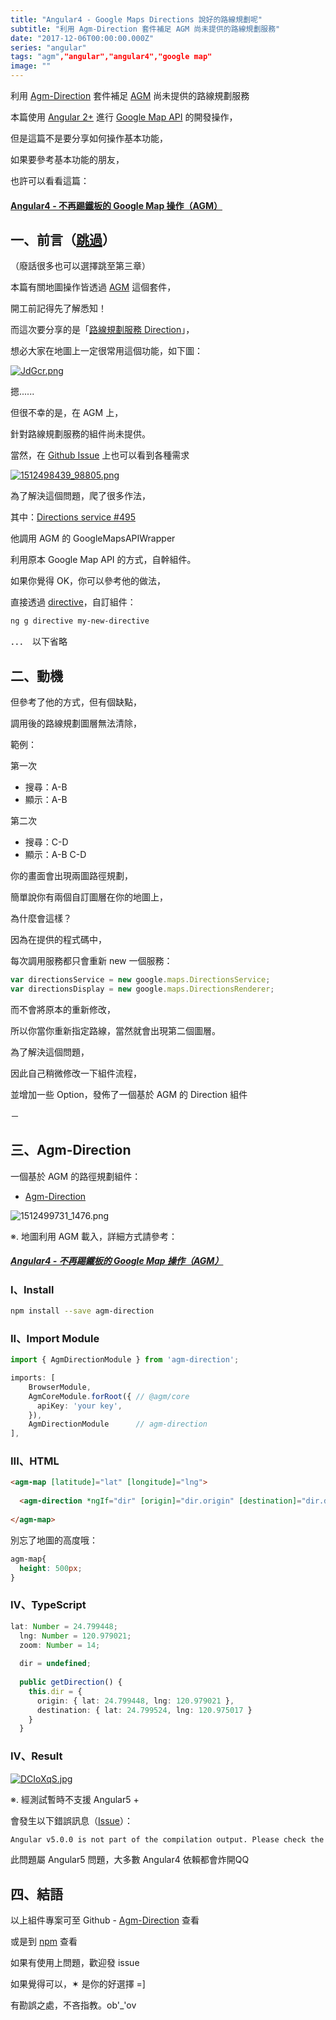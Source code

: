 ```yaml
---
title: "Angular4 - Google Maps Directions 說好的路線規劃呢"
subtitle: "利用 Agm-Direction 套件補足 AGM 尚未提供的路線規劃服務"
date: "2017-12-06T00:00:00.000Z"
series: "angular"
tags: "agm","angular","angular4","google map"
image: ""
--- 
```


利用 [Agm-Direction](https://github.com/explooosion/Agm-Direction) 套件補足 [AGM](https://github.com/SebastianM/angular-google-maps) 尚未提供的路線規劃服務

本篇使用 [Angular 2+](https://angular.io/) 進行 [Google Map API](https://developers.google.com/maps/) 的開發操作， 

但是這篇不是要分享如何操作基本功能，

如果要參考基本功能的朋友，

也許可以看看這篇：

#### [Angular4 - 不再踢鐵板的 Google Map 操作（AGM）](https://dotblogs.com.tw/explooosion/2017/07/17/212602)

一、前言（[跳過](#主文)）
---------------

（廢話很多也可以選擇跳至第三章）

本篇有關地圖操作皆透過 [AGM](https://github.com/SebastianM/angular-google-maps) 這個套件，

開工前記得先了解悉知！

而這次要分享的是「[路線規劃服務 Direction](https://developers.google.com/maps/documentation/directions/?hl=zh-tw)」，

想必大家在地圖上一定很常用這個功能，如下圖：

[![JdGcr.png](https://raw.githubusercontent.com/explooosion/blogs/refs/heads/main/docs/images/2017-12-06_Angular4%20-%20Google%20Maps%20Directions%20%E8%AA%AA%E5%A5%BD%E7%9A%84%E8%B7%AF%E7%B7%9A%E8%A6%8F%E5%8A%83%E5%91%A2/JdGcr.png)](https://i.stack.imgur.com/JdGcr.png)

摁......

但很不幸的是，在 AGM 上，

針對路線規劃服務的組件尚未提供。

當然，在 [Github Issue](https://github.com/SebastianM/angular-google-maps/issues?utf8=%E2%9C%93&q=direction) 上也可以看到各種需求

[![1512498439_98805.png](https://raw.githubusercontent.com/explooosion/blogs/refs/heads/main/docs/images/2017-12-06_Angular4%20-%20Google%20Maps%20Directions%20%E8%AA%AA%E5%A5%BD%E7%9A%84%E8%B7%AF%E7%B7%9A%E8%A6%8F%E5%8A%83%E5%91%A2/1512498439_98805.png)](https://dotblogsfile.blob.core.windows.net/user/incredible/faa3655b-e55c-4af8-be14-55ddab4df702/1512498439_98805.png)

為了解決這個問題，爬了很多作法，

其中：[Directions service #495](https://github.com/SebastianM/angular-google-maps/issues/495)

他調用 AGM 的 GoogleMapsAPIWrapper

利用原本 Google Map API 的方式，自幹組件。

如果你覺得 OK，你可以參考他的做法，

直接透過 [directive](https://github.com/angular/angular-cli/wiki/generate-directive)，自訂組件：

```bash
ng g directive my-new-directive
```

．．．　以下省略

二、動機
----

但參考了他的方式，但有個缺點，

調用後的路線規劃圖層無法清除，

範例：

第一次

*   搜尋：A-B
*   顯示：A-B

第二次

*   搜尋：C-D
*   顯示：A-B C-D

你的畫面會出現兩圖路徑規劃，

簡單說你有兩個自訂圖層在你的地圖上，

為什麼會這樣？

因為在提供的程式碼中，

每次調用服務都只會重新 new 一個服務：

```typescript
var directionsService = new google.maps.DirectionsService;
var directionsDisplay = new google.maps.DirectionsRenderer;
```

而不會將原本的重新修改，

所以你當你重新指定路線，當然就會出現第二個圖層。

為了解決這個問題，

因此自己稍微修改一下組件流程，

並增加一些 Option，發佈了一個基於 AGM 的 Direction 組件

－

三、Agm-Direction
---------------

一個基於 AGM 的路徑規劃組件：

*   [Agm-Direction](https://github.com/explooosion/Agm-Direction)

![1512499731_1476.png](https://raw.githubusercontent.com/explooosion/blogs/refs/heads/main/docs/images/2017-12-06_Angular4%20-%20Google%20Maps%20Directions%20%E8%AA%AA%E5%A5%BD%E7%9A%84%E8%B7%AF%E7%B7%9A%E8%A6%8F%E5%8A%83%E5%91%A2/1512499731_1476.png)

※. 地圖利用 AGM 載入，詳細方式請參考：

##### [Angular4 - 不再踢鐵板的 Google Map 操作（AGM）](https://dotblogs.com.tw/explooosion/2017/07/17/212602)

### **I、Install**

```bash
npm install --save agm-direction
```

### **II、Import** Module

```typescript
import { AgmDirectionModule } from 'agm-direction';
```
```typescript
imports: [
    BrowserModule,
    AgmCoreModule.forRoot({ // @agm/core
      apiKey: 'your key',
    }),
    AgmDirectionModule      // agm-direction
],
```

### **III、HTML**

```html
<agm-map [latitude]="lat" [longitude]="lng">
 
  <agm-direction *ngIf="dir" [origin]="dir.origin" [destination]="dir.destination"></agm-direction>
 
</agm-map>
```

別忘了地圖的高度哦：

```css
agm-map{
  height: 500px;
}
```

### **IV、TypeScript**

```typescript
lat: Number = 24.799448;
  lng: Number = 120.979021;
  zoom: Number = 14;
 
  dir = undefined;
 
  public getDirection() {
    this.dir = {
      origin: { lat: 24.799448, lng: 120.979021 },
      destination: { lat: 24.799524, lng: 120.975017 }
    }
  }
```

### **IV、Result**

[![DCIoXqS.jpg](https://raw.githubusercontent.com/explooosion/blogs/refs/heads/main/docs/images/2017-12-06_Angular4%20-%20Google%20Maps%20Directions%20%E8%AA%AA%E5%A5%BD%E7%9A%84%E8%B7%AF%E7%B7%9A%E8%A6%8F%E5%8A%83%E5%91%A2/DCIoXqS.jpg)](https://i.imgur.com/DCIoXqS.jpg)

※. 經測試暫時不支援 Angular5 +

會發生以下錯誤訊息（[Issue](https://github.com/angular/angular/issues/20091)）：

```bash
Angular v5.0.0 is not part of the compilation output. Please check the other error messages for details. #20091
```

此問題屬 Angular5 問題，大多數 Angular4 依賴都會炸開QQ

四、結語
----

以上組件專案可至 Github - [Agm-Direction](https://github.com/explooosion/Agm-Direction) 查看

或是到 [npm](https://www.npmjs.com/package/agm-direction) 查看

如果有使用上問題，歡迎發 issue 

如果覺得可以，✶ 是你的好選擇 =\]

有勘誤之處，不吝指教。ob'\_'ov